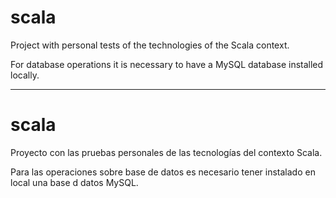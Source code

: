 # scala

Project with personal tests of the technologies of the Scala context.

For database operations it is necessary to have a MySQL database installed locally.


---


# scala

Proyecto con las pruebas personales de las tecnologías del contexto Scala.

Para las operaciones sobre base de datos es necesario tener instalado en local una base d datos MySQL. 
